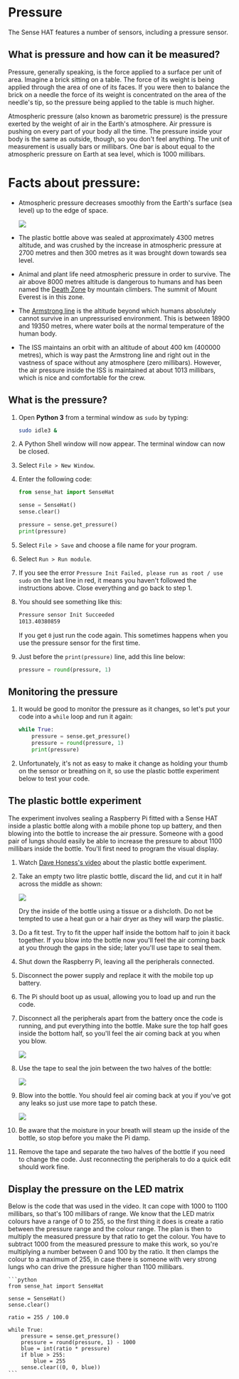 # Pressure

The Sense HAT features a number of sensors, including a pressure sensor.

## What is pressure and how can it be measured?

Pressure, generally speaking, is the force applied to a surface per unit of area. Imagine a brick sitting on a table. The force of its weight is being applied through the area of one of its faces. If you were then to balance the brick on a needle the force of its weight is concentrated on the area of the needle's tip, so the pressure being applied to the table is much higher.

Atmospheric pressure (also known as barometric pressure) is the pressure exerted by the weight of air in the Earth's atmosphere. Air pressure is pushing on every part of your body all the time. The pressure inside your body is the same as outside, though, so you don't feel anything. The unit of measurement is usually bars or millibars. One bar is about equal to the atmospheric pressure on Earth at sea level, which is 1000 millibars.

# Facts about pressure:

- Atmospheric pressure decreases smoothly from the Earth's surface (sea level) up to the edge of space.

    ![](images/bottle.jpg)

- The plastic bottle above was sealed at approximately 4300 metres altitude, and was crushed by the increase in atmospheric pressure at 2700 metres and then 300 metres as it was brought down towards sea level.
- Animal and plant life need atmospheric pressure in order to survive. The air above 8000 metres altitude is dangerous to humans and has been named the [Death Zone](http://simple.wikipedia.org/wiki/Death_zone) by mountain climbers. The summit of Mount Everest is in this zone.
- The [Armstrong line](http://en.wikipedia.org/wiki/Armstrong_limit) is the altitude beyond which humans absolutely cannot survive in an unpressurised environment. This is between 18900 and 19350 metres, where water boils at the normal temperature of the human body.
- The ISS maintains an orbit with an altitude of about 400 km (400000 metres), which is way past the Armstrong line and right out in the vastness of space without any atmosphere (zero millibars). However, the air pressure inside the ISS is maintained at about 1013 millibars, which is nice and comfortable for the crew.

## What is the pressure?

1. Open **Python 3** from a terminal window as `sudo` by typing:

    ```bash
    sudo idle3 &
    ```

1. A Python Shell window will now appear. The terminal window can now be closed.

1. Select `File > New Window`.

1. Enter the following code:

    ```python
    from sense_hat import SenseHat

    sense = SenseHat()
    sense.clear()

    pressure = sense.get_pressure()
    print(pressure)
    ```

1. Select `File > Save` and choose a file name for your program.

1. Select `Run > Run module`.

1. If you see the error `Pressure Init Failed, please run as root / use sudo` on the last line in red, it means you haven't followed the instructions above. Close everything and go back to step 1.

1. You should see something like this:

    ```bash
    Pressure sensor Init Succeeded
    1013.40380859
    ```

    If you get `0` just run the code again. This sometimes happens when you use the pressure sensor for the first time.

1. Just before the `print(pressure)` line, add this line below:

    ```python
    pressure = round(pressure, 1)
    ```

## Monitoring the pressure

1. It would be good to monitor the pressure as it changes, so let's put your code into a `while` loop and run it again:

    ```python
    while True:
        pressure = sense.get_pressure()
        pressure = round(pressure, 1)
        print(pressure)
    ```

1. Unfortunately, it's not as easy to make it change as holding your thumb on the sensor or breathing on it, so use the plastic bottle experiment below to test your code.

## The plastic bottle experiment

The experiment involves sealing a Raspberry Pi fitted with a Sense HAT inside a plastic bottle along with a mobile phone top up battery, and then blowing into the bottle to increase the air pressure. Someone with a good pair of lungs should easily be able to increase the pressure to about 1100 millibars inside the bottle. You'll first need to program the visual display.

1. Watch [Dave Honess's video](https://www.youtube.com/watch?v=CHUukiKF3ew) about the plastic bottle experiment.

1. Take an empty two litre plastic bottle, discard the lid, and cut it in half across the middle as shown:

    ![](images/Astro_Pi_Diagrams-01.png)

    Dry the inside of the bottle using a tissue or a dishcloth. Do not be tempted to use a heat gun or a hair dryer as they will warp the plastic.

1. Do a fit test. Try to fit the upper half inside the bottom half to join it back together. If you blow into the bottle now you'll feel the air coming back at you through the gaps in the side; later you'll use tape to seal them.

1. Shut down the Raspberry Pi, leaving all the peripherals connected.

1. Disconnect the power supply and replace it with the mobile top up battery.

1. The Pi should boot up as usual, allowing you to load up and run the code.

1. Disconnect all the peripherals apart from the battery once the code is running, and put everything into the bottle. Make sure the top half goes inside the bottom half, so you'll feel the air coming back at you when you blow.

    ![](images/Astro_Pi_Diagrams-02.png)

1. Use the tape to seal the join between the two halves of the bottle:

    ![](images/Astro_Pi_Diagrams-03.png)

1. Blow into the bottle. You should feel air coming back at you if you've got any leaks so just use more tape to patch these.

    ![](images/Astro_Pi_Diagrams-04.png)

1. Be aware that the moisture in your breath will steam up the inside of the bottle, so stop before you make the Pi damp.

1. Remove the tape and separate the two halves of the bottle if you need to change the code. Just reconnecting the peripherals to do a quick edit should work fine.

## Display the pressure on the LED matrix

Below is the code that was used in the video. It can cope with 1000 to 1100 millibars, so that's 100 millibars of range. We know that the LED matrix colours have a range of 0 to 255, so the first thing it does is create a ratio between the pressure range and the colour range. The plan is then to multiply the measured pressure by that ratio to get the colour. You have to subtract 1000 from the measured pressure to make this work, so you're multiplying a number between 0 and 100 by the ratio. It then clamps the colour to a maximum of 255, in case there is someone with very strong lungs who can drive the pressure higher than 1100 millibars.

    ```python
    from sense_hat import SenseHat

    sense = SenseHat()
    sense.clear()

    ratio = 255 / 100.0

    while True:
        pressure = sense.get_pressure()
        pressure = round(pressure, 1) - 1000
        blue = int(ratio * pressure)
        if blue > 255:
            blue = 255
        sense.clear((0, 0, blue))
    ```

